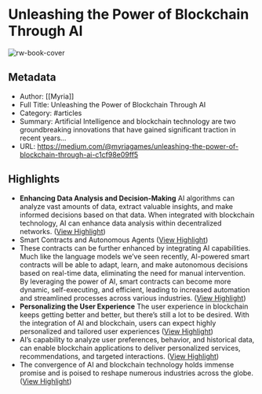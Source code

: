 # Unleashing the Power of Blockchain Through AI

![rw-book-cover](https://readwise-assets.s3.amazonaws.com/media/uploaded_book_covers/profile_1073452/1LcrzfTZbGqup_zeRgKk8MA.jpeg)

## Metadata
- Author: [[Myria]]
- Full Title: Unleashing the Power of Blockchain Through AI
- Category: #articles
- Summary: Artificial Intelligence and blockchain technology are two groundbreaking innovations that have gained significant traction in recent years…
- URL: https://medium.com/@myriagames/unleashing-the-power-of-blockchain-through-ai-c1cf98e09ff5

## Highlights
- **Enhancing Data Analysis and Decision-Making**
  AI algorithms can analyze vast amounts of data, extract valuable insights, and make informed decisions based on that data. When integrated with blockchain technology, AI can enhance data analysis within decentralized networks. ([View Highlight](https://read.readwise.io/read/01hbnkfk0cym2x69we8rt6jg77))
- Smart Contracts and Autonomous Agents ([View Highlight](https://read.readwise.io/read/01hbnkgh4dg91j3mbct89qdahr))
- These contracts can be further enhanced by integrating AI capabilities. Much like the language models we’ve seen recently, AI-powered smart contracts will be able to adapt, learn, and make autonomous decisions based on real-time data, eliminating the need for manual intervention. By leveraging the power of AI, smart contracts can become more dynamic, self-executing, and efficient, leading to increased automation and streamlined processes across various industries. ([View Highlight](https://read.readwise.io/read/01hbnkgamxrhbd4md99fz9bp6c))
- **Personalizing the User Experience**
  The user experience in blockchain keeps getting better and better, but there’s still a lot to be desired. With the integration of AI and blockchain, users can expect highly personalized and tailored user experiences ([View Highlight](https://read.readwise.io/read/01hbnkmwm7qxjxba7krh6tz9yx))
- AI’s capability to analyze user preferences, behavior, and historical data, can enable blockchain applications to deliver personalized services, recommendations, and targeted interactions. ([View Highlight](https://read.readwise.io/read/01hbnkn3wr1d6kr1eqze9fqx8k))
- The convergence of AI and blockchain technology holds immense promise and is poised to reshape numerous industries across the globe. ([View Highlight](https://read.readwise.io/read/01hbnkne1mttx7kand0z1ds0dw))
